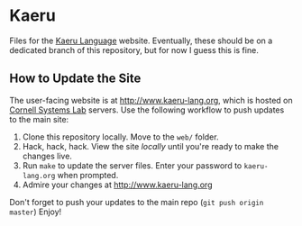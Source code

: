 Kaeru
=====

Files for the [Kaeru Language](http://www.kaeru-lang.org) website.
Eventually, these should be on a dedicated branch of this repository, but for now I guess this is fine.

How to Update the Site
----------------------

The user-facing website is at http://www.kaeru-lang.org, which is hosted on [Cornell Systems Lab](http://www.systems.cs.cornell.edu) servers.
Use the following workflow to push updates to the main site:

1. Clone this repository locally. Move to the `web/` folder.
2. Hack, hack, hack. View the site _locally_ until you're ready to make the changes live.
3. Run `make` to update the server files. Enter your password to `kaeru-lang.org` when prompted.
4. Admire your changes at http://www.kaeru-lang.org

Don't forget to push your updates to the main repo (`git push origin master`)
Enjoy!
